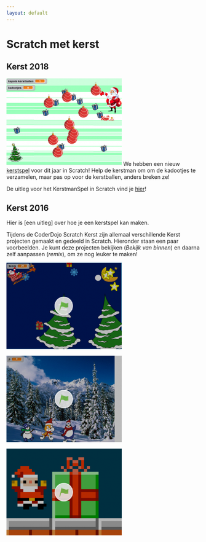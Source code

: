 ```yaml
---
layout: default
---
```

Scratch met kerst
=================

Kerst 2018
----------
[![Kerstspel 2018](/static/img/kerstspel-300x228.png)](https://scratch.mit.edu/projects/266988756/) We hebben een nieuw [kerstspel](https://scratch.mit.edu/projects/266988756/) voor dit jaar in Scratch! Help de kerstman om om de kadootjes te verzamelen, maar pas op voor de kerstballen, anders breken ze!

De uitleg voor het KerstmanSpel in Scratch vind je [hier](/static/pdf/KerstmanSpel.pdf)!

Kerst 2016
----------
Hier is [een uitleg][](/static/pdf/Scratch-Kerstspel.pdf) over hoe je een kerstspel kan maken.

Tijdens de CoderDojo Scratch Kerst zijn allemaal verschillende Kerst projecten gemaakt en gedeeld in Scratch. Hieronder staan een paar voorbeelden. Je kunt deze projecten bekijken (*Bekijk van binnen*) en daarna zelf aanpassen (*remix*), om ze nog leuker te maken!

[![Kerstspel](/static/img/kerstspel-300x225.png)](https://scratch.mit.edu/projects/127882377/)

[![Kerstkaart](/static/img/kerstkaart-300x225.png)](https://scratch.mit.edu/projects/92158968/)

[![Kerstspel](/static/img/kerstspel2-300x226.png)](https://scratch.mit.edu/projects/37523030/)
